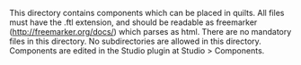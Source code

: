 This directory contains components which can be placed in quilts.
All files must have the .ftl extension, and should be readable as freemarker (http://freemarker.org/docs/) which parses as html.
There are no mandatory files in this directory.
No subdirectories are allowed in this directory.
Components are edited in the Studio plugin at Studio > Components.